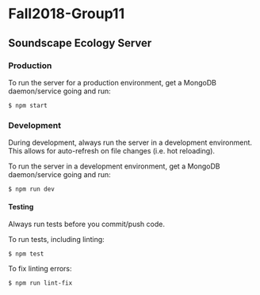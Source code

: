# Fall2018-Group11
## Soundscape Ecology Server

### Production
To run the server for a production environment, get a MongoDB daemon/service going and run:
```
$ npm start
```

### Development
During development, always run the server in a development environment. This allows for auto-refresh on file changes (i.e. hot reloading).

To run the server in a development environment, get a MongoDB daemon/service going and run:
```
$ npm run dev
```

#### Testing
Always run tests before you commit/push code.

To run tests, including linting:
```
$ npm test
```

To fix linting errors:
```
$ npm run lint-fix
```
